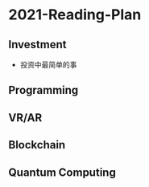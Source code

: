 # 2021-Reading-Plan

## Investment
* 投资中最简单的事

## Programming

## VR/AR

## Blockchain

## Quantum Computing



